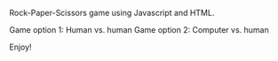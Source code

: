 Rock-Paper-Scissors game using Javascript and HTML.

Game option 1: Human vs. human
Game option 2: Computer vs. human

Enjoy!

